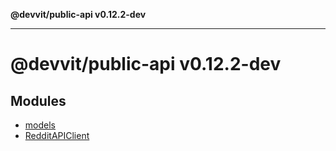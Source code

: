 **@devvit/public-api v0.12.2-dev**

---

# @devvit/public-api v0.12.2-dev

## Modules

- [models](models/README.md)
- [RedditAPIClient](RedditAPIClient/README.md)
